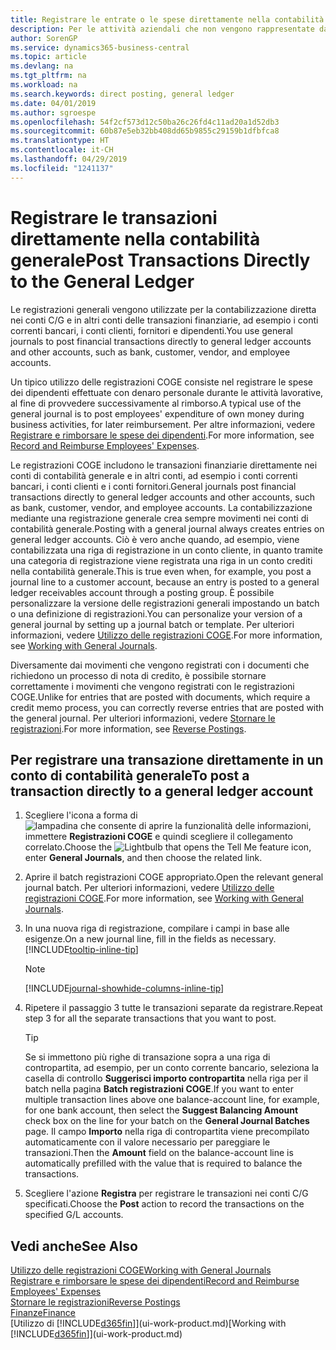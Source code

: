 ```yaml
---
title: Registrare le entrate o le spese direttamente nella contabilità generale| Documenti Microsoft
description: Per le attività aziendali che non vengono rappresentate da un documento, ad esempio le spese più piccole o le ricevute di pagamento, è possibile creare le transazioni correlate registrando le righe nella pagina Registrazioni COGE.
author: SorenGP
ms.service: dynamics365-business-central
ms.topic: article
ms.devlang: na
ms.tgt_pltfrm: na
ms.workload: na
ms.search.keywords: direct posting, general ledger
ms.date: 04/01/2019
ms.author: sgroespe
ms.openlocfilehash: 54f2cf573d12c50ba26c26fd4c11ad20a1d52db3
ms.sourcegitcommit: 60b87e5eb32bb408dd65b9855c29159b1dfbfca8
ms.translationtype: HT
ms.contentlocale: it-CH
ms.lasthandoff: 04/29/2019
ms.locfileid: "1241137"
---
```

# <a name="post-transactions-directly-to-the-general-ledger"></a><span data-ttu-id="fe00b-103">Registrare le transazioni direttamente nella contabilità generale</span><span class="sxs-lookup"><span data-stu-id="fe00b-103">Post Transactions Directly to the General Ledger</span></span>

<span data-ttu-id="fe00b-104">Le registrazioni generali vengono utilizzate per la contabilizzazione diretta nei conti C/G e in altri conti delle transazioni finanziarie, ad esempio i conti correnti bancari, i conti clienti, fornitori e dipendenti.</span><span class="sxs-lookup"><span data-stu-id="fe00b-104">You use general journals to post financial transactions directly to general ledger accounts and other accounts, such as bank, customer, vendor, and employee accounts.</span></span>  

<span data-ttu-id="fe00b-105">Un tipico utilizzo delle registrazioni COGE consiste nel registrare le spese dei dipendenti effettuate con denaro personale durante le attività lavorative, al fine di provvedere successivamente al rimborso.</span><span class="sxs-lookup"><span data-stu-id="fe00b-105">A typical use of the general journal is to post employees' expenditure of own money during business activities, for later reimbursement.</span></span> <span data-ttu-id="fe00b-106">Per altre informazioni, vedere [Registrare e rimborsare le spese dei dipendenti](finance-how-record-reimburse-employee-expenses.md).</span><span class="sxs-lookup"><span data-stu-id="fe00b-106">For more information, see [Record and Reimburse Employees' Expenses](finance-how-record-reimburse-employee-expenses.md).</span></span>

<span data-ttu-id="fe00b-107">Le registrazioni COGE includono le transazioni finanziarie direttamente nei conti di contabilità generale e in altri conti, ad esempio i conti correnti bancari, i conti clienti e i conti fornitori.</span><span class="sxs-lookup"><span data-stu-id="fe00b-107">General journals post financial transactions directly to general ledger accounts and other accounts, such as bank, customer, vendor, and employee accounts.</span></span> <span data-ttu-id="fe00b-108">La contabilizzazione mediante una registrazione generale crea sempre movimenti nei conti di contabilità generale.</span><span class="sxs-lookup"><span data-stu-id="fe00b-108">Posting with a general journal always creates entries on general ledger accounts.</span></span> <span data-ttu-id="fe00b-109">Ciò è vero anche quando, ad esempio, viene contabilizzata una riga di registrazione in un conto cliente, in quanto tramite una categoria di registrazione viene registrata una riga in un conto crediti nella contabilità generale.</span><span class="sxs-lookup"><span data-stu-id="fe00b-109">This is true even when, for example, you post a journal line to a customer account, because an entry is posted to a general ledger receivables account through a posting group.</span></span> <span data-ttu-id="fe00b-110">È possibile personalizzare la versione delle registrazioni generali impostando un batch o una definizione di registrazioni.</span><span class="sxs-lookup"><span data-stu-id="fe00b-110">You can personalize your version of a general journal by setting up a journal batch or template.</span></span> <span data-ttu-id="fe00b-111">Per ulteriori informazioni, vedere [Utilizzo delle registrazioni COGE](ui-work-general-journals.md).</span><span class="sxs-lookup"><span data-stu-id="fe00b-111">For more information, see [Working with General Journals](ui-work-general-journals.md).</span></span>

<span data-ttu-id="fe00b-112">Diversamente dai movimenti che vengono registrati con i documenti che richiedono un processo di nota di credito, è possibile stornare correttamente i movimenti che vengono registrati con le registrazioni COGE.</span><span class="sxs-lookup"><span data-stu-id="fe00b-112">Unlike for entries that are posted with documents, which require a credit memo process, you can correctly reverse entries that are posted with the general journal.</span></span> <span data-ttu-id="fe00b-113">Per ulteriori informazioni, vedere [Stornare le registrazioni](finance-how-reverse-journal-posting.md).</span><span class="sxs-lookup"><span data-stu-id="fe00b-113">For more information, see [Reverse Postings](finance-how-reverse-journal-posting.md).</span></span>

## <a name="to-post-a-transaction-directly-to-a-general-ledger-account"></a><span data-ttu-id="fe00b-114">Per registrare una transazione direttamente in un conto di contabilità generale</span><span class="sxs-lookup"><span data-stu-id="fe00b-114">To post a transaction directly to a general ledger account</span></span>

1. <span data-ttu-id="fe00b-115">Scegliere l'icona a forma di ![lampadina che consente di aprire la funzionalità delle informazioni](media/ui-search/search_small.png "Informazioni sull'operazione che si desidera eseguire"), immettere **Registrazioni COGE** e quindi scegliere il collegamento correlato.</span><span class="sxs-lookup"><span data-stu-id="fe00b-115">Choose the ![Lightbulb that opens the Tell Me feature](media/ui-search/search_small.png "Tell me what you want to do") icon, enter **General Journals**, and then choose the related link.</span></span>
2. <span data-ttu-id="fe00b-116">Aprire il batch registrazioni COGE appropriato.</span><span class="sxs-lookup"><span data-stu-id="fe00b-116">Open the relevant general journal batch.</span></span> <span data-ttu-id="fe00b-117">Per ulteriori informazioni, vedere [Utilizzo delle registrazioni COGE](ui-work-general-journals.md).</span><span class="sxs-lookup"><span data-stu-id="fe00b-117">For more information, see [Working with General Journals](ui-work-general-journals.md).</span></span>
3. <span data-ttu-id="fe00b-118">In una nuova riga di registrazione, compilare i campi in base alle esigenze.</span><span class="sxs-lookup"><span data-stu-id="fe00b-118">On a new journal line, fill in the fields as necessary.</span></span> [!INCLUDE[tooltip-inline-tip](includes/tooltip-inline-tip_md.md)]    

    > [!NOTE]
    > [!INCLUDE[journal-showhide-columns-inline-tip](includes/journal-showhide-columns-inline-tip.md)]
4. <span data-ttu-id="fe00b-119">Ripetere il passaggio 3 tutte le transazioni separate da registrare.</span><span class="sxs-lookup"><span data-stu-id="fe00b-119">Repeat step 3 for all the separate transactions that you want to post.</span></span>

    > [!TIP]  
    > <span data-ttu-id="fe00b-120">Se si immettono più righe di transazione sopra a una riga di contropartita, ad esempio, per un conto corrente bancario, seleziona la casella di controllo **Suggerisci importo contropartita** nella riga per il batch nella pagina **Batch registrazioni COGE**.</span><span class="sxs-lookup"><span data-stu-id="fe00b-120">If you want to enter multiple transaction lines above one balance-account line, for example, for one bank account, then select the **Suggest Balancing Amount** check box on the line for your batch on the **General Journal Batches** page.</span></span> <span data-ttu-id="fe00b-121">Il campo **Importo** nella riga di contropartita viene precompilato automaticamente con il valore necessario per pareggiare le transazioni.</span><span class="sxs-lookup"><span data-stu-id="fe00b-121">Then the **Amount** field on the balance-account line is automatically prefilled with the value that is required to balance the transactions.</span></span>
5. <span data-ttu-id="fe00b-122">Scegliere l'azione **Registra** per registrare le transazioni nei conti C/G specificati.</span><span class="sxs-lookup"><span data-stu-id="fe00b-122">Choose the **Post** action to record the transactions on the specified G/L accounts.</span></span>

## <a name="see-also"></a><span data-ttu-id="fe00b-123">Vedi anche</span><span class="sxs-lookup"><span data-stu-id="fe00b-123">See Also</span></span>

[<span data-ttu-id="fe00b-124">Utilizzo delle registrazioni COGE</span><span class="sxs-lookup"><span data-stu-id="fe00b-124">Working with General Journals</span></span>](ui-work-general-journals.md)  
[<span data-ttu-id="fe00b-125">Registrare e rimborsare le spese dei dipendenti</span><span class="sxs-lookup"><span data-stu-id="fe00b-125">Record and Reimburse Employees' Expenses</span></span>](finance-how-record-reimburse-employee-expenses.md)  
[<span data-ttu-id="fe00b-126">Stornare le registrazioni</span><span class="sxs-lookup"><span data-stu-id="fe00b-126">Reverse Postings</span></span>](finance-how-reverse-journal-posting.md)  
[<span data-ttu-id="fe00b-127">Finanze</span><span class="sxs-lookup"><span data-stu-id="fe00b-127">Finance</span></span>](finance.md)  
<span data-ttu-id="fe00b-128">[Utilizzo di [!INCLUDE[d365fin](includes/d365fin_md.md)]](ui-work-product.md)</span><span class="sxs-lookup"><span data-stu-id="fe00b-128">[Working with [!INCLUDE[d365fin](includes/d365fin_md.md)]](ui-work-product.md)</span></span>  
